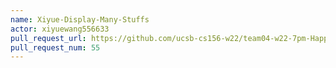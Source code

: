 ```yaml
---
name: Xiyue-Display-Many-Stuffs
actor: xiyuewang556633
pull_request_url: https://github.com/ucsb-cs156-w22/team04-w22-7pm-HappyCows/pull/55
pull_request_num: 55
---
```

